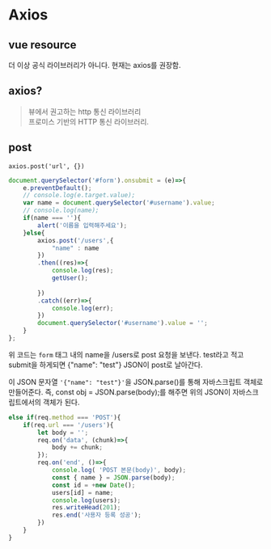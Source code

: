 # Axios

## vue resource

더 이상 공식 라이브러리가 아니다. 현재는 axios를 권장함.

## axios? 

> 뷰에서 권고하는 http 통신 라이브러리  
> 프로미스 기반의 HTTP 통신 라이브러리. 

## post

`axios.post('url', {})`  

```js
document.querySelector('#form').onsubmit = (e)=>{
    e.preventDefault();
    // console.log(e.target.value);
    var name = document.querySelector('#username').value;
    // console.log(name);
    if(name === ''){
        alert('이름을 입력해주세요');
    }else{
        axios.post('/users',{
            "name" : name
        })
        .then((res)=>{
            console.log(res);
            getUser();
            
        })
        .catch((err)=>{
            console.log(err);
        })
        document.querySelector('#username').value = '';    
    }    
};
```


위 코드는 `form` 태그 내의 name을 /users로 post 요청을 보낸다. test라고 적고 submit을 하게되면  {"name": "test"} JSON이 post로 날아간다. 

이 JSON 문자열 `'{"name": "test"}'`을 JSON.parse()를 통해 자바스크립트 객체로 만들어준다. 즉, const obj = JSON.parse(body);를 해주면 위의 JSON이 자바스크립트에서의 객체가 된다.

```js
else if(req.method === 'POST'){  
    if(req.url === '/users'){
        let body = '';
        req.on('data', (chunk)=>{
            body += chunk;
        });
        req.on('end', ()=>{
            console.log( 'POST 본문(body)', body);
            const { name } = JSON.parse(body);
            const id = +new Date();
            users[id] = name;
            console.log(users);
            res.writeHead(201);
            res.end('사용자 등록 성공');
        })
    }
}
```
